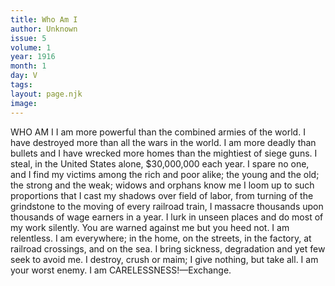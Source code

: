 ```yaml
---
title: Who Am I
author: Unknown
issue: 5
volume: 1
year: 1916
month: 1
day: V
tags:
layout: page.njk
image:
---
```

WHO AM I    I am more powerful than the combined armies of the world.    I have destroyed more than all the wars in the world.    I am more deadly than bullets and I have wrecked more homes than the mightiest of siege guns.    I steal, in the United States alone, $30,000,000 each year.    I spare no one, and I find my victims among the rich and poor alike; the young and the old; the strong and the weak; widows and orphans know me    I loom up to such proportions that I cast my shadows over field of labor, from turning of the grindstone to the moving of every railroad train,    I massacre thousands upon thousands of wage earners in a year.    I lurk in unseen places and do most of my work silently. You are warned against me but you heed not.    I am relentless. I am everywhere; in the home, on the streets, in the factory, at railroad crossings, and on the sea.    I bring sickness, degradation and yet few seek to avoid me.    I destroy, crush or maim; I give nothing, but take all.    I am your worst enemy.   I am CARELESSNESS!—Exchange.




